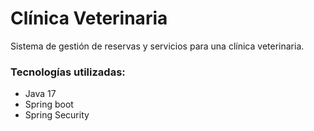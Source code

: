 # Clínica Veterinaria
Sistema de gestión de reservas y servicios para una clínica veterinaria.

### Tecnologías utilizadas:
 * Java 17
 * Spring boot
 * Spring Security